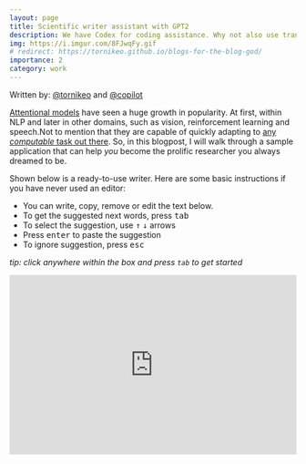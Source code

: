 ```yaml
---
layout: page
title: Scientific writer assistant with GPT2
description: We have Codex for coding assistance. Why not also use transformers for assiting with scientific writing? This is where this project comes in.
img: https://i.imgur.com/8FJwqFy.gif
# redirect: https://tornikeo.github.io/blogs-for-the-blog-god/
importance: 2
category: work
---
```




Written by: [@tornikeo](https://github.com/tornikeo) and [@copilot](https://copilot.github.com/)

[Attentional models](https://arxiv.org/abs/1706.03762) have seen a huge growth in popularity. At first, within NLP and later in other domains, such as vision, reinforcement learning and speech.Not to mention that they are capable of quickly adapting to [any *computable* task out there](https://arxiv.org/abs/2103.05247). So, in this blogpost, I will walk through a sample application that can help *you* become the prolific researcher you always dreamed to be.


Shown below is a ready-to-use writer. Here are some basic instructions if you have never used an editor:
- You can write, copy, remove or edit the text below.
- To get the suggested next words, press <kbd>tab</kbd>
- To select the suggestion, use <kbd>↑</kbd> <kbd>↓</kbd> arrows
- Press <kbd>enter</kbd> to paste the suggestion
- To ignore suggestion, press <kbd>esc</kbd>

*tip: click anywhere within the box and press `tab` to get started*

<iframe width="100%" height="315" src="https://tornikeo.github.io/blogs-for-the-blog-god/" frameborder="0" allowfullscreen></iframe>